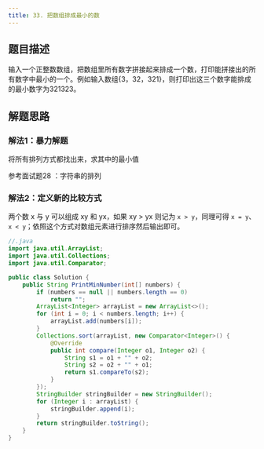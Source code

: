 ```yaml
---
title: 33. 把数组排成最小的数
---
```


## 题目描述

输入一个正整数数组，把数组里所有数字拼接起来排成一个数，打印能拼接出的所有数字中最小的一个。例如输入数组{3，32，321}，则打印出这三个数字能排成的最小数字为321323。

## 解题思路

### 解法1：暴力解题

将所有排列方式都找出来，求其中的最小值

参考面试题28 ：字符串的排列

### 解法2：定义新的比较方式

两个数 x 与 y 可以组成 xy 和 yx，如果 xy > yx 则记为 `x > y`，同理可得 `x = y`、`x < y`；依照这个方式对数组元素进行排序然后输出即可。

```java
//.java
import java.util.ArrayList;
import java.util.Collections;
import java.util.Comparator;

public class Solution {
    public String PrintMinNumber(int[] numbers) {
        if (numbers == null || numbers.length == 0)
            return "";
        ArrayList<Integer> arrayList = new ArrayList<>();
        for (int i = 0; i < numbers.length; i++) {
            arrayList.add(numbers[i]);
        }
        Collections.sort(arrayList, new Comparator<Integer>() {
            @Override
            public int compare(Integer o1, Integer o2) {
                String s1 = o1 + "" + o2;
                String s2 = o2 + "" + o1;
                return s1.compareTo(s2);
            }
        });
        StringBuilder stringBuilder = new StringBuilder();
        for (Integer i : arrayList) {
            stringBuilder.append(i);
        }
        return stringBuilder.toString();
    }
}
```


